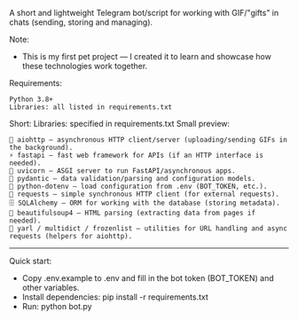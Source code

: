 A short and lightweight Telegram bot/script for working with GIF/"gifts" in chats (sending, storing and managing).


Note:
- This is my first pet project — I created it to learn and showcase how these technologies work together.

Requirements:

    Python 3.8+
    Libraries: all listed in requirements.txt

Short:
Libraries: specified in requirements.txt
Small preview:

    🔹 aiohttp — asynchronous HTTP client/server (uploading/sending GIFs in the background).
    ⚡ fastapi — fast web framework for APIs (if an HTTP interface is needed).
    🚀 uvicorn — ASGI server to run FastAPI/asynchronous apps.
    🧩 pydantic — data validation/parsing and configuration models.
    🧰 python-dotenv — load configuration from .env (BOT_TOKEN, etc.).
    🔁 requests — simple synchronous HTTP client (for external requests).
    🗄️ SQLAlchemy — ORM for working with the database (storing metadata).
    🔎 beautifulsoup4 — HTML parsing (extracting data from pages if needed).
    🔗 yarl / multidict / frozenlist — utilities for URL handling and async requests (helpers for aiohttp).
    
---
Quick start:

 - Copy .env.example to .env and fill in the bot token (BOT_TOKEN) and other variables.
 - Install dependencies: pip install -r requirements.txt
 - Run: python bot.py


